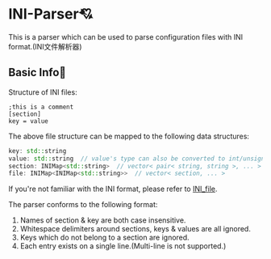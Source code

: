 # INI-Parser💘
This is a parser which can be used to parse configuration files with INI format.(INI文件解析器)     

## Basic Info💬
Structure of INI files:
```
;this is a comment
[section]
key = value
```

The above file structure can be mapped to the following data structures:
```cpp
key: std::string
value: std::string  // value's type can also be converted to int/unsigned/bool.
section: INIMap<std::string>  // vector< pair< string, string >, ... >
file: INIMap<INIMap<std::string>>  // vector< section, ... >
```

If you're not familiar with the INI format, please refer to [INI_file](https://en.wikipedia.org/wiki/INI_file).

The parser conforms to the following format:

1. Names of section & key are both case insensitive.
2. Whitespace delimiters around sections, keys & values are all ignored.
3. Keys which do not belong to a section are ignored.
4. Each entry exists on a single line.(Multi-line is not supported.)

